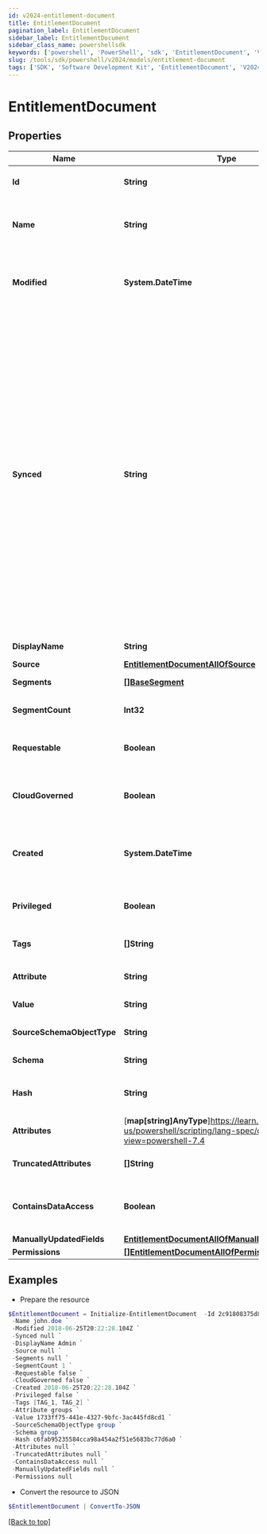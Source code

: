 ```yaml
---
id: v2024-entitlement-document
title: EntitlementDocument
pagination_label: EntitlementDocument
sidebar_label: EntitlementDocument
sidebar_class_name: powershellsdk
keywords: ['powershell', 'PowerShell', 'sdk', 'EntitlementDocument', 'V2024EntitlementDocument'] 
slug: /tools/sdk/powershell/v2024/models/entitlement-document
tags: ['SDK', 'Software Development Kit', 'EntitlementDocument', 'V2024EntitlementDocument']
---
```



# EntitlementDocument

## Properties

Name | Type | Description | Notes
------------ | ------------- | ------------- | -------------
**Id** | **String** | ID of the referenced object. | [required]
**Name** | **String** | The human readable name of the referenced object. | [required]
**Modified** | **System.DateTime** | ISO-8601 date-time referring to the time when the object was last modified. | [optional] 
**Synced** | **String** | ISO-8601 date-time referring to the date-time when object was queued to be synced into search database for use in the search API.   This date-time changes anytime there is an update to the object, which triggers a synchronization event being sent to the search database.  There may be some delay between the `synced` time and the time when the updated data is actually available in the search API.  | [optional] 
**DisplayName** | **String** | Entitlement's display name. | [optional] 
**Source** | [**EntitlementDocumentAllOfSource**](entitlement-document-all-of-source) |  | [optional] 
**Segments** | [**[]BaseSegment**](base-segment) | Segments with the entitlement. | [optional] 
**SegmentCount** | **Int32** | Number of segments with the role. | [optional] 
**Requestable** | **Boolean** | Indicates whether the entitlement is requestable. | [optional] [default to $false]
**CloudGoverned** | **Boolean** | Indicates whether the entitlement is cloud governed. | [optional] [default to $false]
**Created** | **System.DateTime** | ISO-8601 date-time referring to the time when the object was created. | [optional] 
**Privileged** | **Boolean** | Indicates whether the entitlement is privileged. | [optional] [default to $false]
**Tags** | **[]String** | Tags that have been applied to the object. | [optional] 
**Attribute** | **String** | Attribute information for the entitlement. | [optional] 
**Value** | **String** | Value of the entitlement. | [optional] 
**SourceSchemaObjectType** | **String** | Source schema object type of the entitlement. | [optional] 
**Schema** | **String** | Schema type of the entitlement. | [optional] 
**Hash** | **String** | Read-only calculated hash value of an entitlement. | [optional] 
**Attributes** | [**map[string]AnyType**]https://learn.microsoft.com/en-us/powershell/scripting/lang-spec/chapter-04?view=powershell-7.4 | Attributes of the entitlement. | [optional] 
**TruncatedAttributes** | **[]String** | Truncated attributes of the entitlement. | [optional] 
**ContainsDataAccess** | **Boolean** | Indicates whether the entitlement contains data access. | [optional] [default to $false]
**ManuallyUpdatedFields** | [**EntitlementDocumentAllOfManuallyUpdatedFields**](entitlement-document-all-of-manually-updated-fields) |  | [optional] 
**Permissions** | [**[]EntitlementDocumentAllOfPermissions**](entitlement-document-all-of-permissions) |  | [optional] 

## Examples

- Prepare the resource
```powershell
$EntitlementDocument = Initialize-EntitlementDocument  -Id 2c91808375d8e80a0175e1f88a575222 `
 -Name john.doe `
 -Modified 2018-06-25T20:22:28.104Z `
 -Synced null `
 -DisplayName Admin `
 -Source null `
 -Segments null `
 -SegmentCount 1 `
 -Requestable false `
 -CloudGoverned false `
 -Created 2018-06-25T20:22:28.104Z `
 -Privileged false `
 -Tags [TAG_1, TAG_2] `
 -Attribute groups `
 -Value 1733ff75-441e-4327-9bfc-3ac445fd8cd1 `
 -SourceSchemaObjectType group `
 -Schema group `
 -Hash c6fab95235584cca98a454a2f51e5683bc77d6a0 `
 -Attributes null `
 -TruncatedAttributes null `
 -ContainsDataAccess null `
 -ManuallyUpdatedFields null `
 -Permissions null
```

- Convert the resource to JSON
```powershell
$EntitlementDocument | ConvertTo-JSON
```


[[Back to top]](#) 

